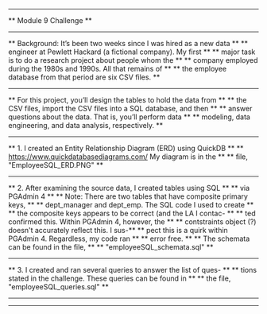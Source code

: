 ************************************************************************
**                        Module 9 Challenge                          **
**                                                                    **
**  Background: It’s been two weeks since I was hired as a new data   **
**  engineer at Pewlett Hackard (a fictional company). My first       **
**  major task is to do a research project about people whom the      **
**  company employed during the 1980s and 1990s. All that remains of  **
**  the employee database from that period are six CSV files.         **
**                                                                    **
**  For this project, you’ll design the tables to hold the data from  **
**  the CSV files, import the CSV files into a SQL database, and then **
**  answer questions about the data. That is, you’ll perform data     **
**  modeling, data engineering, and data analysis, respectively.      **
**                                                                    **
**  1. I created an Entity Relationship Diagram (ERD) using QuickDB   **
**     https://www.quickdatabasediagrams.com/  My diagram is in the   **
**     file, "EmployeeSQL_ERD.PNG"                                    **
**                                                                    **
**  2. After examining the source data, I created tables using SQL    **
**     via PGAdmin 4                                                  **
**     Note: There are two tables that have composite primary keys,   **
**     dept_manager and dept_emp. The SQL code I used to create       **
**     the composite keys appears to be correct (and the LA I contac- **
**     ted confirmed this. Within PGAdmin 4, however, the             **
**     contstraints object (?) doesn't accurately reflect this. I sus-**
**     pect this is a quirk within PGAdmin 4. Regardless, my code ran **
**     error free.                                                    **
**     The schemata can be found in the file,                         **
**     "employeeSQL_schemata.sql"                                     **
**                                                                    **
**  3. I created and ran several queries to answer the list of ques-  **
**     tions stated in the challenge. These queries can be found in   **
**     the file, "employeeSQL_queries.sql"                            **
**                                                                    **
************************************************************************